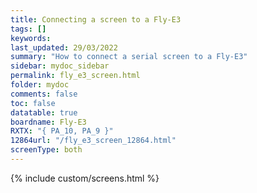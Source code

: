 ```yaml
---
title: Connecting a screen to a Fly-E3
tags: []
keywords: 
last_updated: 29/03/2022
summary: "How to connect a serial screen to a Fly-E3"
sidebar: mydoc_sidebar
permalink: fly_e3_screen.html
folder: mydoc
comments: false
toc: false
datatable: true
boardname: Fly-E3
RXTX: "{ PA_10, PA_9 }"
12864url: "/fly_e3_screen_12864.html"
screenType: both
---
```


{% include custom/screens.html %}
